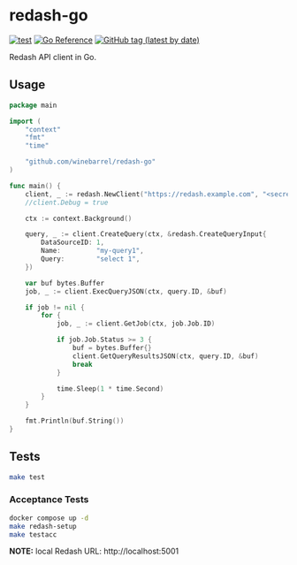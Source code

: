 # redash-go

[![test](https://github.com/winebarrel/redash-go/actions/workflows/test.yml/badge.svg)](https://github.com/winebarrel/redash-go/actions/workflows/test.yml)
[![Go Reference](https://pkg.go.dev/badge/github.com/winebarrel/redash-go.svg)](https://pkg.go.dev/github.com/winebarrel/redash-go)
[![GitHub tag (latest by date)](https://img.shields.io/github/v/tag/winebarrel/redash-go)](https://github.com/winebarrel/redash-go/tags)

Redash API client in Go.

## Usage

```go
package main

import (
	"context"
	"fmt"
	"time"

	"github.com/winebarrel/redash-go"
)

func main() {
	client, _ := redash.NewClient("https://redash.example.com", "<secret>")
	//client.Debug = true

	ctx := context.Background()

	query, _ := client.CreateQuery(ctx, &redash.CreateQueryInput{
		DataSourceID: 1,
		Name:         "my-query1",
		Query:        "select 1",
	})

	var buf bytes.Buffer
	job, _ := client.ExecQueryJSON(ctx, query.ID, &buf)

	if job != nil {
		for {
			job, _ := client.GetJob(ctx, job.Job.ID)

			if job.Job.Status >= 3 {
				buf = bytes.Buffer{}
				client.GetQueryResultsJSON(ctx, query.ID, &buf)
				break
			}

			time.Sleep(1 * time.Second)
		}
	}

	fmt.Println(buf.String())
}
```

## Tests

```sh
make test
```

### Acceptance Tests

```sh
docker compose up -d
make redash-setup
make testacc
```

**NOTE:** local Redash URL: http://localhost:5001
